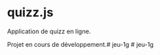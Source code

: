 # quizz.js

Application de quizz en ligne.

Projet en cours de développement.#   j e u - 1 g  
 #   j e u - 1 g  
 